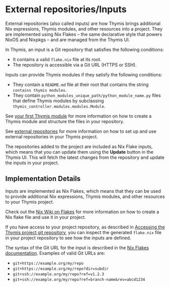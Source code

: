 # External repositories/Inputs

External repositories (also called inputs) are how Thymis brings additional Nix expressions, Thymis modules, and other resources into a project.
They are implemented using Nix Flakes – the same declarative style that powers NixOS and Nixpkgs – and are managed from the Thymis UI.

In Thymis, an input is a Git repository that satisfies the following conditions:

- It contains a valid `flake.nix` file at its root.
- The repository is accessible via a Git URL (HTTPS or SSH).

Inputs can provide Thymis modules if they satisfy the following conditions:

- They contain a `README.md` file at their root that contains the string `contains thymis modules`.
- They contain `python_modules_unique_path/python_module_name.py` files that define Thymis modules by subclassing `thymis_controller.modules.modules.Module`.

See [your first Thymis module](../../external-projects/thymis-modules/first-module.md) for more information on how to create a Thymis module and structure the files in your repository.

See [external repositories](../../external-projects/external-repositories.md) for more information on how to set up and use external repositories in your Thymis project.

The repositories added to the project are included as Nix Flake inputs, which means that you can update them using the **Update** button in the Thymis UI.
This will fetch the latest changes from the repository and update the inputs in your project.

## Implementation Details

Inputs are implemented as Nix Flakes, which means that they can be used to provide additional Nix expressions, Thymis modules, and other resources to your Thymis project.

Check out the [Nix Wiki on Flakes](https://nixos.wiki/wiki/Flakes) for more information on how to create a Nix flake file and use it in your project.

If you have access to your project repository, as described in [Accessing the Thymis project git repository](../../external-projects/git-repository.md), you can inspect the generated `flake.nix` file in your project repository to see how the inputs are defined.

The syntax of the Git URL for the input is described in the [Nix Flakes documentation](https://nix.dev/manual/nix/2.24/command-ref/new-cli/nix3-flake).
Examples of valid Git URLs are:

- `git+https://example.org/my/repo`
- `git+https://example.org/my/repo?dir=subdir`
- `git+ssh://example.org/my/repo?ref=v1.2.3`
- `git+ssh://example.org/my/repo?ref=branch-name&rev=abcd1234`
